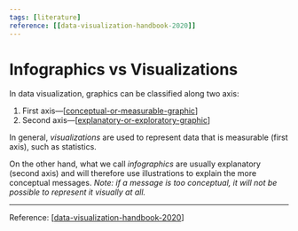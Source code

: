 ```yaml
---
tags: [literature]
reference: [[data-visualization-handbook-2020]]
---
```


# Infographics vs Visualizations

In data visualization, graphics can be classified along two axis:
1. First axis—[[conceptual-or-measurable-graphic]]
2. Second axis—[[explanatory-or-exploratory-graphic]]

In general, *visualizations* are used to represent data that is measurable (first axis), such as statistics.

On the other hand, what we call *infographics* are usually explanatory (second axis) and will therefore use illustrations to explain the more conceptual messages. *Note: if a message is too conceptual, it will not be possible to represent it visually at all.*

---
Reference: [[data-visualization-handbook-2020]]





[//begin]: # "Autogenerated link references for markdown compatibility"
[conceptual-or-measurable-graphic]: conceptual-or-measurable-graphic "Conceptual Or Measurable Graphic"
[explanatory-or-exploratory-graphic]: explanatory-or-exploratory-graphic "Explanatory or exploratory graphic"
[data-visualization-handbook-2020]: ../2-fleeting/data-visualization-handbook-2020 "Data Visualization Handbook (2020)"
[//end]: # "Autogenerated link references"